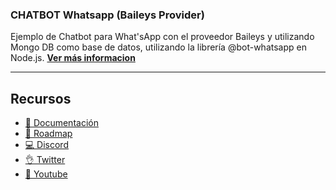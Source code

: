 ### CHATBOT Whatsapp (Baileys Provider)

Ejemplo de Chatbot para What'sApp con el proveedor Baileys y utilizando Mongo DB como base de datos, utilizando la librería @bot-whatsapp en Node.js.
**[Ver más informacion](https://bot-whatsapp.netlify.app/)**



---
## Recursos
- [📄 Documentación](https://bot-whatsapp.netlify.app/)
- [🚀 Roadmap](https://github.com/orgs/codigoencasa/projects/1)
- [💻 Discord](https://link.codigoencasa.com/DISCORD)
- [👌 Twitter](https://twitter.com/leifermendez)
- [🎥 Youtube](https://www.youtube.com/watch?v=5lEMCeWEJ8o&list=PL_WGMLcL4jzWPhdhcUyhbFU6bC0oJd2BR)
